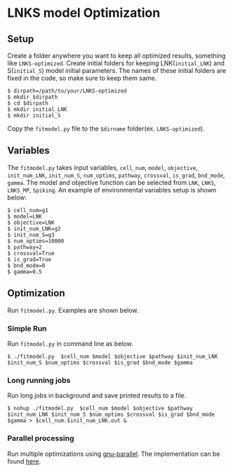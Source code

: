 # LNKS model Optimization 
## Setup
Create a folder anywhere you want to keep all optimized results, something like `LNKS-optimized`.
Create initial folders for keeping LNK(`initial_LNK`) and S(`initial_S`) model initial parameters.
The names of these initial folders are fixed in the code, so make sure to keep them same.

    $ dirpath=/path/to/your/LNKS-optimized
    $ mkdir $dirpath
    $ cd $dirpath
    $ mkdir initial_LNK
    $ mkdir initial_S
    
Copy the `fitmodel.py` file to the `$dirname` folder(ex. `LNKS-optimized`).

## Variables
The `fitmodel.py` takes input variables, `cell_num`, `model`, `objective`, `init_num_LNK`, `init_num_S`, `num_optims`, `pathway`, `crossval`, `is_grad`, `bnd_mode`, `gamma`. 
The model and objective function can be selected from `LNK`, `LNKS`, `LNKS_MP`, `Spiking`.
An example of environmental variables setup is shown below:

    $ cell_num=g1
    $ model=LNK
    $ objective=LNK
    $ init_num_LNK=g2
    $ init_num_S=g3
    $ num_optims=10000
    $ pathway=2
    $ crossval=True
    $ is_grad=True
    $ bnd_mode=0
    $ gamma=0.5

## Optimization
Run `fitmodel.py`. Examples are shown below.

### Simple Run
Run `fitmodel.py` in command line as below.

    $ ./fitmodel.py  $cell_num $model $objective $pathway $init_num_LNK $init_num_S $num_optims $crossval $is_grad $bnd_mode $gamma

### Long running jobs
Run long jobs in background and save printed results to a file.

    $ nohup ./fitmodel.py  $cell_num $model $objective $pathway $init_num_LNK $init_num_S $num_optims $crossval $is_grad $bnd_mode $gamma > $cell_num.$init_num_LNK.out &

### Parallel processing
Run multiple optimizations using <a href="http://www.gnu.org/software/parallel" target="_blank">gnu-parallel</a>. The implementation can be found <a href="https://github.com/bongsoos/gnu-parallel" target="_blank">here</a>.
